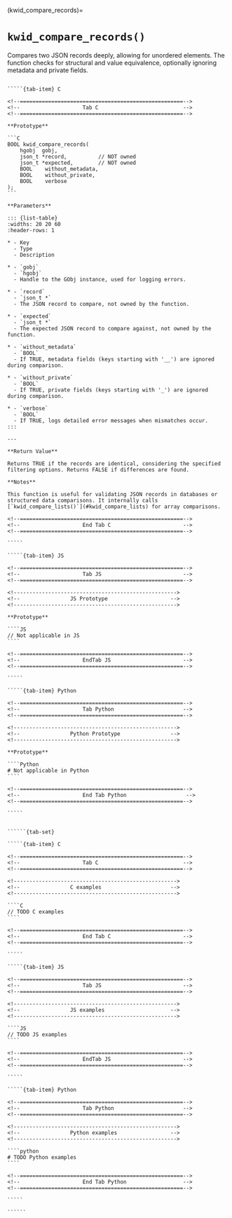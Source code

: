 <!-- ============================================================== -->
(kwid_compare_records)=
# `kwid_compare_records()`
<!-- ============================================================== -->

Compares two JSON records deeply, allowing for unordered elements. The function checks for structural and value equivalence, optionally ignoring metadata and private fields.

<!------------------------------------------------------------>
<!--                    Prototypes                          -->
<!------------------------------------------------------------>

``````{tab-set}

`````{tab-item} C

<!--====================================================-->
<!--                    Tab C                           -->
<!--====================================================-->

**Prototype**

```C
BOOL kwid_compare_records(
    hgobj  gobj,
    json_t *record,          // NOT owned
    json_t *expected,        // NOT owned
    BOOL    without_metadata,
    BOOL    without_private,
    BOOL    verbose
);
```

**Parameters**

::: {list-table}
:widths: 20 20 60
:header-rows: 1

* - Key
  - Type
  - Description

* - `gobj`
  - `hgobj`
  - Handle to the GObj instance, used for logging errors.

* - `record`
  - `json_t *`
  - The JSON record to compare, not owned by the function.

* - `expected`
  - `json_t *`
  - The expected JSON record to compare against, not owned by the function.

* - `without_metadata`
  - `BOOL`
  - If TRUE, metadata fields (keys starting with '__') are ignored during comparison.

* - `without_private`
  - `BOOL`
  - If TRUE, private fields (keys starting with '_') are ignored during comparison.

* - `verbose`
  - `BOOL`
  - If TRUE, logs detailed error messages when mismatches occur.
:::

---

**Return Value**

Returns TRUE if the records are identical, considering the specified filtering options. Returns FALSE if differences are found.

**Notes**

This function is useful for validating JSON records in databases or structured data comparisons. It internally calls [`kwid_compare_lists()`](#kwid_compare_lists) for array comparisons.

<!--====================================================-->
<!--                    End Tab C                       -->
<!--====================================================-->

`````

`````{tab-item} JS

<!--====================================================-->
<!--                    Tab JS                          -->
<!--====================================================-->

<!---------------------------------------------------->
<!--                JS Prototype                    -->
<!---------------------------------------------------->

**Prototype**

````JS
// Not applicable in JS
````

<!--====================================================-->
<!--                    EndTab JS                       -->
<!--====================================================-->

`````

`````{tab-item} Python

<!--====================================================-->
<!--                    Tab Python                      -->
<!--====================================================-->

<!---------------------------------------------------->
<!--                Python Prototype                -->
<!---------------------------------------------------->

**Prototype**

````Python
# Not applicable in Python
````

<!--====================================================-->
<!--                    End Tab Python                   -->
<!--====================================================-->

`````

``````

<!------------------------------------------------------------>
<!--                    Examples                            -->
<!------------------------------------------------------------>

```````{dropdown} Examples

``````{tab-set}

`````{tab-item} C

<!--====================================================-->
<!--                    Tab C                           -->
<!--====================================================-->

<!---------------------------------------------------->
<!--                C examples                      -->
<!---------------------------------------------------->

````C
// TODO C examples
````

<!--====================================================-->
<!--                    End Tab C                       -->
<!--====================================================-->

`````

`````{tab-item} JS

<!--====================================================-->
<!--                    Tab JS                          -->
<!--====================================================-->

<!---------------------------------------------------->
<!--                JS examples                     -->
<!---------------------------------------------------->

````JS
// TODO JS examples
````

<!--====================================================-->
<!--                    EndTab JS                       -->
<!--====================================================-->

`````

`````{tab-item} Python

<!--====================================================-->
<!--                    Tab Python                      -->
<!--====================================================-->

<!---------------------------------------------------->
<!--                Python examples                 -->
<!---------------------------------------------------->

````python
# TODO Python examples
````

<!--====================================================-->
<!--                    End Tab Python                  -->
<!--====================================================-->

`````

``````

```````
